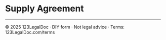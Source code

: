 # Supply Agreement

---

© 2025 123LegalDoc · DIY form · Not legal advice · Terms: 123LegalDoc.com/terms
